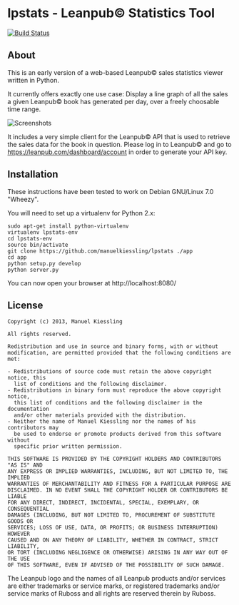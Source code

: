# lpstats - Leanpub© Statistics Tool

[![Build Status](https://travis-ci.org/manuelkiessling/lpstats.png?branch=master)](https://travis-ci.org/manuelkiessling/lpstats)


## About

This is an early version of a web-based Leanpub© sales statistics viewer written
in Python.

It currently offers exactly one use case: Display a line graph of all the sales
a given Leanpub© book has generated per day, over a freely choosable time range.

![Screenshots](https://raw.github.com/manuelkiessling/lpstats/master/other/lpstats-0.0.1_screenshot_490x371.png)

It includes a very simple client for the Leanpub© API that is used to retrieve
the sales data for the book in question. Please log in to Leanpub© and go to
https://leanpub.com/dashboard/account in order to generate your API key.


## Installation

These instructions have been tested to work on Debian GNU/Linux 7.0 "Wheezy".

You will need to set up a virtualenv for Python 2.x:

    sudo apt-get install python-virtualenv
    virtualenv lpstats-env
    cd lpstats-env
    source bin/activate
    git clone https://github.com/manuelkiessling/lpstats ./app
    cd app
    python setup.py develop
    python server.py

You can now open your browser at http://localhost:8080/


## License

    Copyright (c) 2013, Manuel Kiessling
    
    All rights reserved.
    
    Redistribution and use in source and binary forms, with or without
    modification, are permitted provided that the following conditions are met:
    
    - Redistributions of source code must retain the above copyright notice, this
      list of conditions and the following disclaimer.
    - Redistributions in binary form must reproduce the above copyright notice,
      this list of conditions and the following disclaimer in the documentation
      and/or other materials provided with the distribution.
    - Neither the name of Manuel Kiessling nor the names of his contributors may
      be used to endorse or promote products derived from this software without
      specific prior written permission.
    
    THIS SOFTWARE IS PROVIDED BY THE COPYRIGHT HOLDERS AND CONTRIBUTORS "AS IS" AND
    ANY EXPRESS OR IMPLIED WARRANTIES, INCLUDING, BUT NOT LIMITED TO, THE IMPLIED
    WARRANTIES OF MERCHANTABILITY AND FITNESS FOR A PARTICULAR PURPOSE ARE
    DISCLAIMED. IN NO EVENT SHALL THE COPYRIGHT HOLDER OR CONTRIBUTORS BE LIABLE
    FOR ANY DIRECT, INDIRECT, INCIDENTAL, SPECIAL, EXEMPLARY, OR CONSEQUENTIAL
    DAMAGES (INCLUDING, BUT NOT LIMITED TO, PROCUREMENT OF SUBSTITUTE GOODS OR
    SERVICES; LOSS OF USE, DATA, OR PROFITS; OR BUSINESS INTERRUPTION) HOWEVER
    CAUSED AND ON ANY THEORY OF LIABILITY, WHETHER IN CONTRACT, STRICT LIABILITY,
    OR TORT (INCLUDING NEGLIGENCE OR OTHERWISE) ARISING IN ANY WAY OUT OF THE USE
    OF THIS SOFTWARE, EVEN IF ADVISED OF THE POSSIBILITY OF SUCH DAMAGE.

The Leanpub logo and the names of all Leanpub products and/or services are
either trademarks or service marks, or registered trademarks and/or service
marks of Ruboss and all rights are reserved therein by Ruboss.
